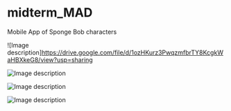 # midterm_MAD
Mobile App of Sponge Bob characters


![Image description]https://drive.google.com/file/d/1ozHKurz3PwqzmfbrTY8KcgkWaHBXkeG8/view?usp=sharing

![Image description]()

![Image description](link-to-image)

![Image description](link-to-image)

